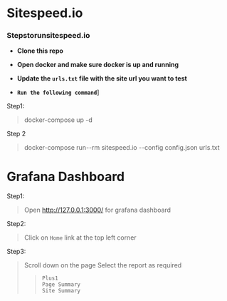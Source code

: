# Sitespeed.io

### Stepstorunsitespeed.io


- **Clone this repo**
- **Open docker and make sure docker is up and running**
- **Update the `urls.txt` file with the site url you want to test**

- **`Run the following command`**]

Step1:
> docker-compose up -d

Step 2 
> docker-compose run--rm sitespeed.io --config config.json urls.txt


# Grafana Dashboard

Step1: 
> Open http://127.0.0.1:3000/ for grafana dashboard


Step2:
> Click on `Home` link at the top left corner 

Step3: 
> Scroll down on the page 
Select the report as required  <br>
>>`Plus1` <br>
>>`Page Summary` <br>
>>`Site Summary`<br> 

